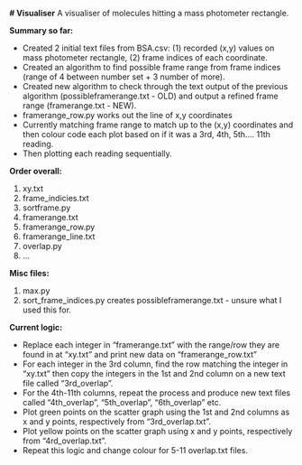 **# Visualiser**
A visualiser of molecules hitting a mass photometer rectangle.

**Summary so far:**

-	Created 2 initial text files from BSA.csv: (1) recorded (x,y) values on mass photometer rectangle, (2) frame indices of each coordinate.
-	Created an algorithm to find possible frame range from frame indices (range of 4 between number set + 3 number of more). 
-	Created new algorithm to check through the text output of the previous algorithm (possibleframerange.txt - OLD) and output a refined frame range (framerange.txt - NEW).
-	framerange_row.py works out the line of x,y coordinates 
-	Currently matching frame range to match up to the (x,y) coordinates and then colour code each plot based on if it was a 3rd, 4th, 5th.... 11th reading.
-	Then plotting each reading sequentially.


**Order overall:**
1. xy.txt
2. frame_indicies.txt
3. sortframe.py
4. framerange.txt
5. framerange_row.py
6. framerange_line.txt
7. overlap.py
8. ...

**Misc files:**
1. max.py
2. sort_frame_indices.py creates possibleframerange.txt - unsure what I used this for.


**Current logic:**
-	Replace each integer in “framerange.txt” with the range/row they are found in at “xy.txt” and print new data on “framerange_row.txt”
-	For each integer in the 3rd column, find the row matching the integer in “xy.txt” then copy the integers in the 1st and 2nd column on a new text file called “3rd_overlap”.
-	For the 4th-11th columns, repeat the process and produce new text files called “4th_overlap”, “5th_overlap”, “6th_overlap” etc.
-	Plot green points on the scatter graph using the 1st and 2nd columns as x and y points, respectively from “3rd_overlap.txt”.
-	Plot yellow points on the scatter graph using x and y points, respectively from “4rd_overlap.txt”.
-	Repeat this logic and change colour for 5-11 overlap.txt files.

